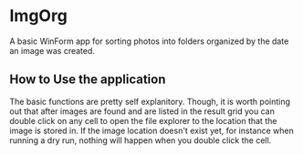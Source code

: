 # ImgOrg
A basic WinForm app for sorting photos into folders organized by the date an image was created.

## How to Use the application
The basic functions are pretty self explanitory.  Though, it is worth pointing out that after images are found and are listed in the result grid you can double click on any cell to open the file explorer to the location that the image is stored in.  If the image location doesn't exist yet, for instance when running a dry run, nothing will happen when you double click the cell.

